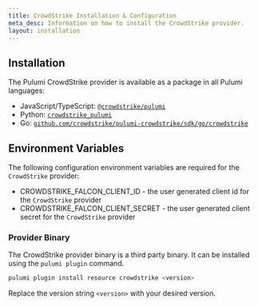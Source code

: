 ```yaml
---
title: CrowdStrike Installation & Configuration
meta_desc: Information on how to install the CrowdStrike provider.
layout: installation
---
```


## Installation

The Pulumi CrowdStrike provider is available as a package in all Pulumi languages:

* JavaScript/TypeScript: [`@crowdstrike/pulumi`](https://www.npmjs.com/package/@crowdstrike/pulumi)
* Python: [`crowdstrike_pulumi`](https://pypi.org/project/crowdstrike_pulumi/)
* Go: [`github.com/crowdstrike/pulumi-crowdstrike/sdk/go/crowdstrike`](https://pkg.go.dev/github.com/crowdstrike/pulumi-crowdstrike/sdk/go/crowdstrike)

## Environment Variables

The following configuration environment variables are required for the `CrowdStrike` provider:

* CROWDSTRIKE_FALCON_CLIENT_ID - the user generated client id for the `CrowdStrike` provider
* CROWDSTRIKE_FALCON_CLIENT_SECRET - the user generated client secret for the `CrowdStrike` provider

### Provider Binary

The CrowdStrike provider binary is a third party binary. It can be installed using the `pulumi plugin` command.

```bash
pulumi plugin install resource crowdstrike <version>
```

Replace the version string `<version>` with your desired version.
